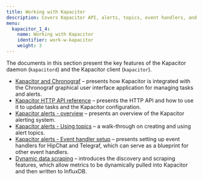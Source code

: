 ```yaml
---
title: Working with Kapacitor
description: Covers Kapacitor API, alerts, topics, event handlers, and dynamic data scraping.
menu:
  kapacitor_1_4:
    name: Working with Kapacitor
    identifier: work-w-kapacitor
    weight: 3
---
```


The documents in this section present the key features of the Kapacitor daemon
(`kapacitord`) and the Kapacitor client (`kapacitor`).

* [Kapacitor and Chronograf](/kapacitor/v1.4/working/kapa-and-chrono/) &ndash; presents how Kapacitor is integrated with the Chronograf graphical user interface application for managing tasks and alerts.
* [Kapacitor HTTP API reference](/kapacitor/v1.4/working/api/) &ndash; presents the HTTP API and how to use it to update tasks and the Kapacitor configuration.
* [Kapacitor alerts - overview](/kapacitor/v1.4/working/alerts/) &ndash; presents an overview of the Kapacitor alerting system.
* [Kapacitor alerts - Using topics](/kapacitor/v1.4/working/using_alert_topics/) &ndash; a walk-through on creating and using alert topics.
* [Kapacitor alerts - Event handler setup](/kapacitor/v1.4/working/event-handler-setup/) &ndash; presents setting up event handlers for HipChat and Telegraf, which can serve as a blueprint for other event handlers.
* [Dynamic data scraping](/kapacitor/v1.4/working/scraping-and-discovery/) &ndash; introduces the discovery and scraping features, which allow metrics to be dynamically pulled into Kapacitor and then written to InfluxDB.
